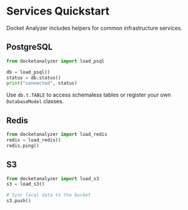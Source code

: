 # Services Quickstart

Docket Analyzer includes helpers for common infrastructure services.

## PostgreSQL

```python
from docketanalyzer import load_psql

db = load_psql()
status = db.status()
print("connected", status)
```

Use `db.t.TABLE` to access schemaless tables or register your own `DatabaseModel` classes.

## Redis

```python
from docketanalyzer import load_redis
redis = load_redis()
redis.ping()
```

## S3

```python
from docketanalyzer import load_s3
s3 = load_s3()

# Sync local data to the bucket
s3.push()
```
